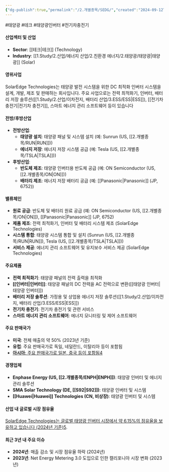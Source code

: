 ```yaml
---
{"dg-publish":true,"permalink":"/2.개별종목/SEDG/","created":"2024-09-12T11:46:47.603+09:00","updated":"2025-06-03T20:06:01.116+09:00"}
---
```


#태양광 #테크 #태양광인버터 #전기차충전기 


#### 산업섹터 및 산업

- **Sector**: [[테크\|테크]] (Technology)
- **Industry**: [[1.Study/2.산업/에너지 산업/2.친환경 에너지/2.태양광/태양광\|태양광]] (Solar)

#### 영위사업

SolarEdge Technologies는 태양광 발전 시스템을 위한 DC 최적화 인버터 시스템을 설계, 개발, 제조 및 판매하는 회사입니다. 주요 사업으로는 전력 최적화기, 인버터, 배터리 저장 솔루션([[1.Study/2.산업/이차전지, 배터리 산업/3.ESS/ESS\|ESS]]), [[전기차 충전기\|전기차 충전기]], 스마트 에너지 관리 소프트웨어 등이 있습니다
#### 전방/후방산업

- **전방산업**:
    - **태양광 설치**: 태양광 패널 및 시스템 설치 (예: Sunrun (US, [[2.개별종목/RUN\|RUN]]))
    - **에너지 저장**: 에너지 저장 시스템 공급 (예: Tesla (US, [[2.개별종목/TSLA\|TSLA]]))
- **후방산업**:
    - **반도체 제조**: 태양광 인버터용 반도체 공급 (예: ON Semiconductor (US, [[2.개별종목/ON\|ON]]))
    - **배터리 제조**: 에너지 저장 배터리 공급 (예: [[Panasonic\|Panasonic]] (JP, 6752))

#### 밸류체인

- **원료 공급**: 반도체 및 배터리 원료 공급 (예: ON Semiconductor (US, [[2.개별종목/ON\|ON]]), [[Panasonic\|Panasonic]] (JP, 6752)
- **제품 제조**: 전력 최적화기, 인버터 및 배터리 시스템 제조 (SolarEdge Technologies)
- **시스템 통합**: 태양광 시스템 통합 및 설치 (Sunrun (US, [[2.개별종목/RUN\|RUN]]), Tesla (US, [[2.개별종목/TSLA\|TSLA]]))
- **서비스 제공**: 에너지 관리 소프트웨어 및 유지보수 서비스 제공 (SolarEdge Technologies)

#### 주요제품

- **전력 최적화기**: 태양광 패널의 전력 출력을 최적화
- **[[인버터\|인버터]]**: 태양광 패널의 DC 전력을 AC 전력으로 변환([[태양광 인버터\|태양광 인버터]])
- **배터리 저장 솔루션**: 가정용 및 상업용 에너지 저장 솔루션([[1.Study/2.산업/이차전지, 배터리 산업/3.ESS/ESS\|ESS]])
- **전기차 충전기**: 전기차 충전기 및 관련 서비스
- **스마트 에너지 관리 소프트웨어**: 에너지 모니터링 및 제어 소프트웨어
#### 주요 판매국가

- **미국**: 전체 매출의 약 50% (2023년 기준)
- **유럽**: 주요 판매국가로 독일, 네덜란드, 이탈리아 등이 포함됨
- [**아시아**: 주요 판매국가로 일본, 중국 등이 포함됨](https://finance.yahoo.com/quote/SEDG/)[4](https://stockanalysis.com/stocks/sedg/company/)

#### 경쟁업체

- **Enphase Energy (US, [[2.개별종목/ENPH\|ENPH]])**: 태양광 인버터 및 에너지 관리 솔루션
- **SMA Solar Technology (DE, [[S92\|S92]])**: 태양광 인버터 및 시스템
- **[[Huawei\|Huawei]] Technologies (CN, 비상장)**: 태양광 인버터 및 시스템

#### 산업 내 글로벌 시장 점유율

[SolarEdge Technologies는 글로벌 태양광 인버터 시장에서 약 6.15%의 점유율을 보유하고 있습니다 (2024년 기준)](https://finance.yahoo.com/quote/SEDG/)[5](https://csimarket.com/stocks/competitionSEG2.php?code=SEDG).

#### 최근 3년 내 주요 이슈

- **2024년**: 매출 감소 및 시장 점유율 하락 (2024년)
- **2023년**: Net Energy Metering 3.0 도입으로 인한 캘리포니아 시장 변화 (2023년)